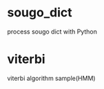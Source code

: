 sougo_dict
==========

process sougo dict with Python


viterbi
=========
viterbi algorithm sample(HMM)
